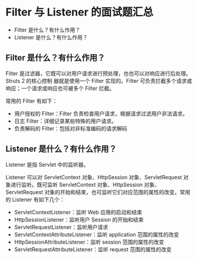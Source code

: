 # Filter 与 Listener 的面试题汇总

- Filter 是什么？有什么作用？
- Listener 是什么？有什么作用？

## Filter 是什么？有什么作用？

Filter 是过滤器，它既可以对用户请求进行预处理，也也可以对响应进行后处理。Struts 2 的核心控制
器就是使用一个 Filter 实现的。Filter 可负责拦截多个请求或响应；一个请求或响应也可被多个 Filter 拦截。

常用的 Filter 有如下：
- 用户授权的 Filter：Filter 负责检查用户请求，根据请求过滤用户非法请求。
- 日志 Filter：详细记录某些特殊的用户请求。
- 负责解码的 Filter：包括对非标准编码的请求解码

## Listener 是什么？有什么作用？

Listener 是指 Servlet 中的监听器。

Listener 可以对 ServletContext 对象、HttpSession 对象、ServletRequest 对象进行监听。既可监听
ServletContext 对象、HttpSession 对象、ServletRequest 对象的开始和结束，也可监听它们对应范围的属性的改变。常用的 Listener 有如下几个：

- ServletContextListener：监听 Web 应用的启动和结束
- HttpSessionListener：监听用户 Session 的开始和结束
- ServletRequestListener：监听用户请求
- ServletContextAttributeListener：监听 application 范围的属性的改变
- HttpSessionAttributeListener：监听 session 范围的属性的改变
- ServletRequestAttributeListener：监听 request 范围的属性的改变